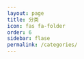 ```yaml
---
layout: page
title: 分类
icon: fas fa-folder
order: 6
sidebar: flase
permalink: /categories/
---
```


